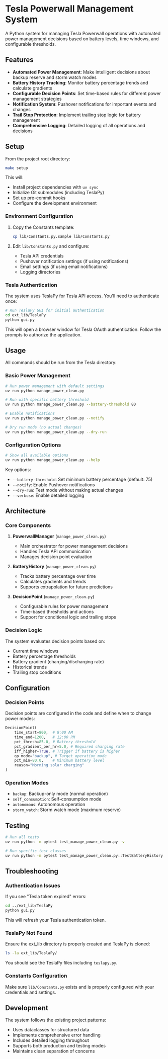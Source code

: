 # Tesla Powerwall Management System

A Python system for managing Tesla Powerwall operations with automated power management decisions based on battery levels, time windows, and configurable thresholds.

## Features

- **Automated Power Management**: Make intelligent decisions about backup reserve and storm watch modes
- **Battery History Tracking**: Monitor battery percentage trends and calculate gradients
- **Configurable Decision Points**: Set time-based rules for different power management strategies
- **Notification System**: Pushover notifications for important events and changes
- **Trail Stop Protection**: Implement trailing stop logic for battery management
- **Comprehensive Logging**: Detailed logging of all operations and decisions

## Setup

From the project root directory:

```bash
make setup
```

This will:

- Install project dependencies with `uv sync`
- Initialize Git submodules (including TeslaPy)
- Set up pre-commit hooks
- Configure the development environment

### Environment Configuration

1. Copy the Constants template:

   ```bash
   cp lib/Constants.py.sample lib/Constants.py
   ```

2. Edit `lib/Constants.py` and configure:

   - Tesla API credentials
   - Pushover notification settings (if using notifications)
   - Email settings (if using email notifications)
   - Logging directories

### Tesla Authentication

The system uses TeslaPy for Tesla API access. You'll need to authenticate once:

```bash
# Run TeslaPy GUI for initial authentication
cd ext_lib/TeslaPy
python gui.py
```

This will open a browser window for Tesla OAuth authentication. Follow the prompts to authorize the application.

## Usage

All commands should be run from the Tesla directory:

### Basic Power Management

```bash
# Run power management with default settings
uv run python manage_power_clean.py

# Run with specific battery threshold
uv run python manage_power_clean.py --battery-threshold 80

# Enable notifications
uv run python manage_power_clean.py --notify

# Dry run mode (no actual changes)
uv run python manage_power_clean.py --dry-run
```

### Configuration Options

```bash
# Show all available options
uv run python manage_power_clean.py --help
```

Key options:

- `--battery-threshold`: Set minimum battery percentage (default: 75)
- `--notify`: Enable Pushover notifications
- `--dry-run`: Test mode without making actual changes
- `--verbose`: Enable detailed logging

## Architecture

### Core Components

1. **PowerwallManager** (`manage_power_clean.py`)
   - Main orchestrator for power management decisions
   - Handles Tesla API communication
   - Manages decision point evaluation

2. **BatteryHistory** (`manage_power_clean.py`)
   - Tracks battery percentage over time
   - Calculates gradients and trends
   - Supports extrapolation for future predictions

3. **DecisionPoint** (`manage_power_clean.py`)
   - Configurable rules for power management
   - Time-based thresholds and actions
   - Support for conditional logic and trailing stops

### Decision Logic

The system evaluates decision points based on:

- Current time windows
- Battery percentage thresholds
- Battery gradient (charging/discharging rate)
- Historical trends
- Trailing stop conditions

## Configuration

### Decision Points

Decision points are configured in the code and define when to change power modes:

```python
DecisionPoint(
    time_start=800,  # 8:00 AM
    time_end=1200,   # 12:00 PM
    pct_thresh=85.0, # Battery threshold
    pct_gradient_per_hr=5.0, # Required charging rate
    iff_higher=True, # Trigger if battery is higher
    op_mode="backup", # Target operation mode
    pct_min=80.0,    # Minimum battery level
    reason="Morning solar charging"
)
```

### Operation Modes

- `backup`: Backup-only mode (normal operation)
- `self_consumption`: Self-consumption mode
- `autonomous`: Autonomous operation
- `storm_watch`: Storm watch mode (maximum reserve)

## Testing

```bash
# Run all tests
uv run python -m pytest test_manage_power_clean.py -v

# Run specific test classes
uv run python -m pytest test_manage_power_clean.py::TestBatteryHistory -v
```

## Troubleshooting

### Authentication Issues

If you see "Tesla token expired" errors:

```bash
cd ../ext_lib/TeslaPy
python gui.py
```

This will refresh your Tesla authentication token.

### TeslaPy Not Found

Ensure the ext_lib directory is properly created and TeslaPy is cloned:

```bash
ls -la ext_lib/TeslaPy/
```

You should see the TeslaPy files including `teslapy.py`.

### Constants Configuration

Make sure `lib/Constants.py` exists and is properly configured with your credentials and settings.

## Development

The system follows the existing project patterns:

- Uses dataclasses for structured data
- Implements comprehensive error handling
- Includes detailed logging throughout
- Supports both production and testing modes
- Maintains clean separation of concerns
